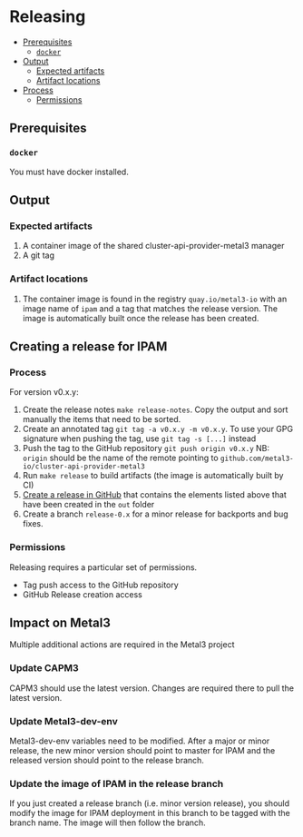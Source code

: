 # Releasing

<!-- START doctoc generated TOC please keep comment here to allow auto update -->
<!-- DON'T EDIT THIS SECTION, INSTEAD RE-RUN doctoc TO UPDATE -->

- [Prerequisites](#prerequisites)
  - [`docker`](#docker)
- [Output](#output)
  - [Expected artifacts](#expected-artifacts)
  - [Artifact locations](#artifact-locations)
- [Process](#process)
  - [Permissions](#permissions)

<!-- END doctoc generated TOC please keep comment here to allow auto update -->

## Prerequisites

### `docker`

You must have docker installed.

## Output

### Expected artifacts

1. A container image of the shared cluster-api-provider-metal3 manager
1. A git tag

### Artifact locations

1. The container image is found in the registry `quay.io/metal3-io` with an image
   name of `ipam` and a tag that matches the release
   version. The image is automatically built once the release has been created.

## Creating a release for IPAM

### Process

For version v0.x.y:

1. Create the release notes `make release-notes`. Copy the output and sort
   manually the items that need to be sorted.
1. Create an annotated tag `git tag -a v0.x.y -m v0.x.y`. To use your GPG
   signature when pushing the tag, use `git tag -s [...]` instead
1. Push the tag to the GitHub repository `git push origin v0.x.y`
   NB: `origin` should be the name of the remote pointing to
   `github.com/metal3-io/cluster-api-provider-metal3`
1. Run `make release` to build artifacts (the image is automatically built by CI)
1. [Create a release in GitHub](https://help.github.com/en/github/administering-a-repository/creating-releases)
   that contains the elements listed above that have been created in the `out`
   folder
1. Create a branch `release-0.x` for a minor release for backports and bug fixes.

### Permissions

Releasing requires a particular set of permissions.

- Tag push access to the GitHub repository
- GitHub Release creation access

## Impact on Metal3

Multiple additional actions are required in the Metal3 project

### Update CAPM3

CAPM3 should use the latest version. Changes are required there to pull the
latest version.

### Update Metal3-dev-env

Metal3-dev-env variables need to be modified. After a major or minor release,
the new minor version should point to master for
IPAM and the released version should point to the release branch.

### Update the image of IPAM in the release branch

If you just created a release branch (i.e. minor version release), you should
modify the image for IPAM deployment in this branch to be tagged with the
branch name. The image will then follow the branch.
